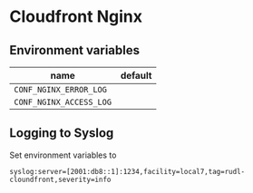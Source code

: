 # Cloudfront Nginx


## Environment variables


| name | default |
|------|---------|
| `CONF_NGINX_ERROR_LOG` | |
| `CONF_NGINX_ACCESS_LOG` | |


## Logging to Syslog

Set environment variables to

```
syslog:server=[2001:db8::1]:1234,facility=local7,tag=rudl-cloundfront,severity=info
```